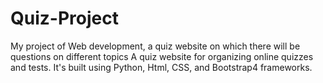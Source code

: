 # Quiz-Project
My project of Web development, a quiz website on which there will be questions on different topics
A quiz website for organizing online quizzes and tests. It's built using Python, Html, CSS, and Bootstrap4 frameworks.
